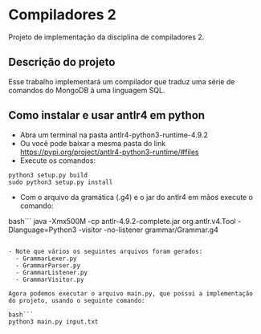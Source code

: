 # Compiladores 2
Projeto de implementação da disciplina de compiladores 2.

## Descrição do projeto
Esse trabalho implementará um compilador que traduz uma série de comandos do MongoDB
à uma linguagem SQL.

## Como instalar e usar antlr4 em python
- Abra um terminal na pasta antlr4-python3-runtime-4.9.2
- Ou vocẽ pode baixar a mesma pasta do link https://pypi.org/project/antlr4-python3-runtime/#files
- Execute os comandos:
```
python3 setup.py build
sudo python3 setup.py install
```
- Com o arquivo da gramática (.g4) e o jar do antlr4 em mãos execute o comando:

bash```
java -Xmx500M -cp antlr-4.9.2-complete.jar org.antlr.v4.Tool -Dlanguage=Python3 -visitor -no-listener grammar/Grammar.g4
```

- Note que vários os seguintes arquivos foram gerados:
  - GrammarLexer.py
  - GrammarParser.py
  - GrammarListener.py
  - GrammarVisitor.py

Agora podemos executar o arquivo main.py, que possui a implementação do projeto, usando o seguinte comando:

bash```
python3 main.py input.txt
```
